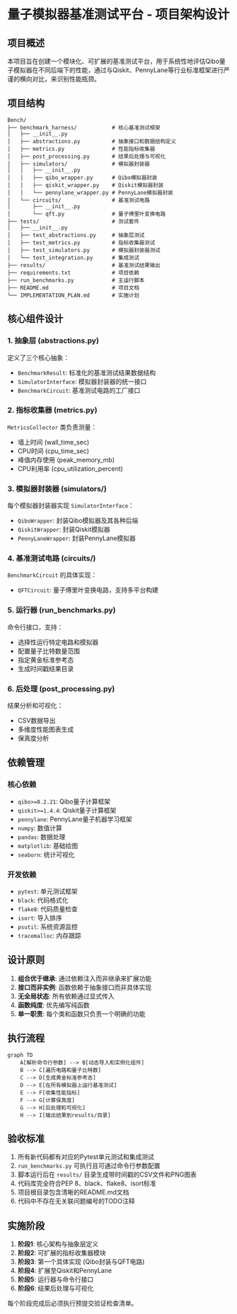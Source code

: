 # 量子模拟器基准测试平台 - 项目架构设计

## 项目概述

本项目旨在创建一个模块化、可扩展的基准测试平台，用于系统性地评估Qibo量子模拟器在不同后端下的性能，通过与Qiskit、PennyLane等行业标准框架进行严谨的横向对比，来识别性能瓶颈。

## 项目结构

```
Bench/
├── benchmark_harness/           # 核心基准测试框架
│   ├── __init__.py
│   ├── abstractions.py          # 抽象接口和数据结构定义
│   ├── metrics.py               # 性能指标收集器
│   ├── post_processing.py       # 结果后处理与可视化
│   ├── simulators/              # 模拟器封装器
│   │   ├── __init__.py
│   │   ├── qibo_wrapper.py      # Qibo模拟器封装
│   │   ├── qiskit_wrapper.py    # Qiskit模拟器封装
│   │   └── pennylane_wrapper.py # PennyLane模拟器封装
│   └── circuits/                # 基准测试电路
│       ├── __init__.py
│       └── qft.py               # 量子傅里叶变换电路
├── tests/                       # 测试套件
│   ├── __init__.py
│   ├── test_abstractions.py     # 抽象层测试
│   ├── test_metrics.py          # 指标收集器测试
│   ├── test_simulators.py       # 模拟器封装器测试
│   └── test_integration.py      # 集成测试
├── results/                     # 基准测试结果输出
├── requirements.txt             # 项目依赖
├── run_benchmarks.py            # 主运行脚本
├── README.md                    # 项目文档
└── IMPLEMENTATION_PLAN.md       # 实施计划
```

## 核心组件设计

### 1. 抽象层 (abstractions.py)

定义了三个核心抽象：
- `BenchmarkResult`: 标准化的基准测试结果数据结构
- `SimulatorInterface`: 模拟器封装器的统一接口
- `BenchmarkCircuit`: 基准测试电路的工厂接口

### 2. 指标收集器 (metrics.py)

`MetricsCollector` 类负责测量：
- 墙上时间 (wall_time_sec)
- CPU时间 (cpu_time_sec)
- 峰值内存使用 (peak_memory_mb)
- CPU利用率 (cpu_utilization_percent)

### 3. 模拟器封装器 (simulators/)

每个模拟器封装器实现 `SimulatorInterface`：
- `QiboWrapper`: 封装Qibo模拟器及其各种后端
- `QiskitWrapper`: 封装Qiskit模拟器
- `PennyLaneWrapper`: 封装PennyLane模拟器

### 4. 基准测试电路 (circuits/)

`BenchmarkCircuit` 的具体实现：
- `QFTCircuit`: 量子傅里叶变换电路，支持多平台构建

### 5. 运行器 (run_benchmarks.py)

命令行接口，支持：
- 选择性运行特定电路和模拟器
- 配置量子比特数量范围
- 指定黄金标准参考态
- 生成时间戳结果目录

### 6. 后处理 (post_processing.py)

结果分析和可视化：
- CSV数据导出
- 多维度性能图表生成
- 保真度分析

## 依赖管理

### 核心依赖
- `qibo>=0.2.21`: Qibo量子计算框架
- `qiskit>=1.4.4`: Qiskit量子计算框架
- `pennylane`: PennyLane量子机器学习框架
- `numpy`: 数值计算
- `pandas`: 数据处理
- `matplotlib`: 基础绘图
- `seaborn`: 统计可视化

### 开发依赖
- `pytest`: 单元测试框架
- `black`: 代码格式化
- `flake8`: 代码质量检查
- `isort`: 导入排序
- `psutil`: 系统资源监控
- `tracemalloc`: 内存跟踪

## 设计原则

1. **组合优于继承**: 通过依赖注入而非继承来扩展功能
2. **接口而非实例**: 函数依赖于抽象接口而非具体实现
3. **无全局状态**: 所有依赖通过显式传入
4. **函数纯度**: 优先编写纯函数
5. **单一职责**: 每个类和函数只负责一个明确的功能

## 执行流程

```mermaid
graph TD
    A[解析命令行参数] --> B[动态导入和实例化组件]
    B --> C[遍历电路和量子比特数]
    C --> D[生成黄金标准参考态]
    D --> E[在所有模拟器上运行基准测试]
    E --> F[收集性能指标]
    F --> G[计算保真度]
    G --> H[后处理和可视化]
    H --> I[输出结果到results/目录]
```

## 验收标准

1. 所有新代码都有对应的Pytest单元测试和集成测试
2. `run_benchmarks.py` 可执行且可通过命令行参数配置
3. 脚本运行后在 `results/` 目录生成带时间戳的CSV文件和PNG图表
4. 代码库完全符合PEP 8、black、flake8、isort标准
5. 项目根目录包含清晰的README.md文档
6. 代码中不存在无关联问题编号的TODO注释

## 实施阶段

1. **阶段1**: 核心架构与抽象层定义
2. **阶段2**: 可扩展的指标收集器模块
3. **阶段3**: 第一个具体实现 (Qibo封装与QFT电路)
4. **阶段4**: 扩展至Qiskit和PennyLane
5. **阶段5**: 运行器与命令行接口
6. **阶段6**: 结果后处理与可视化

每个阶段完成后必须执行预提交验证检查清单。